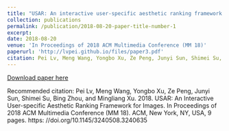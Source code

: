 ```yaml
---
title: "USAR: An interactive user-specific aesthetic ranking framework for images"
collection: publications
permalink: /publication/2018-08-20-paper-title-number-1
excerpt:
date: 2018-08-20
venue: 'In Proceedings of 2018 ACM Multimedia Conference (MM 18)'
paperurl: 'http://lvpei.github.io/files/paper3.pdf'
citation: Pei Lv, Meng Wang, Yongbo Xu, Ze Peng, Junyi Sun, Shimei Su, Bing Zhou, and Mingliang Xu. 2018. USAR: An Interactive User-specific Aesthetic Ranking Framework for Images. In Proceedings of 2018 ACM Multimedia Conference (MM 18). ACM, New York, NY, USA, 9 pages. https: //doi.org/10.1145/3240508.3240635
---
```


[Download paper here](http://lvpei.github.io/files/paper3.pdf)

Recommended citation: Pei Lv, Meng Wang, Yongbo Xu, Ze Peng, Junyi Sun, Shimei Su, Bing Zhou, and Mingliang Xu. 2018. USAR: An Interactive User-specific Aesthetic Ranking Framework for Images. In Proceedings of 2018 ACM Multimedia Conference (MM 18). ACM, New York, NY, USA, 9 pages. https: //doi.org/10.1145/3240508.3240635